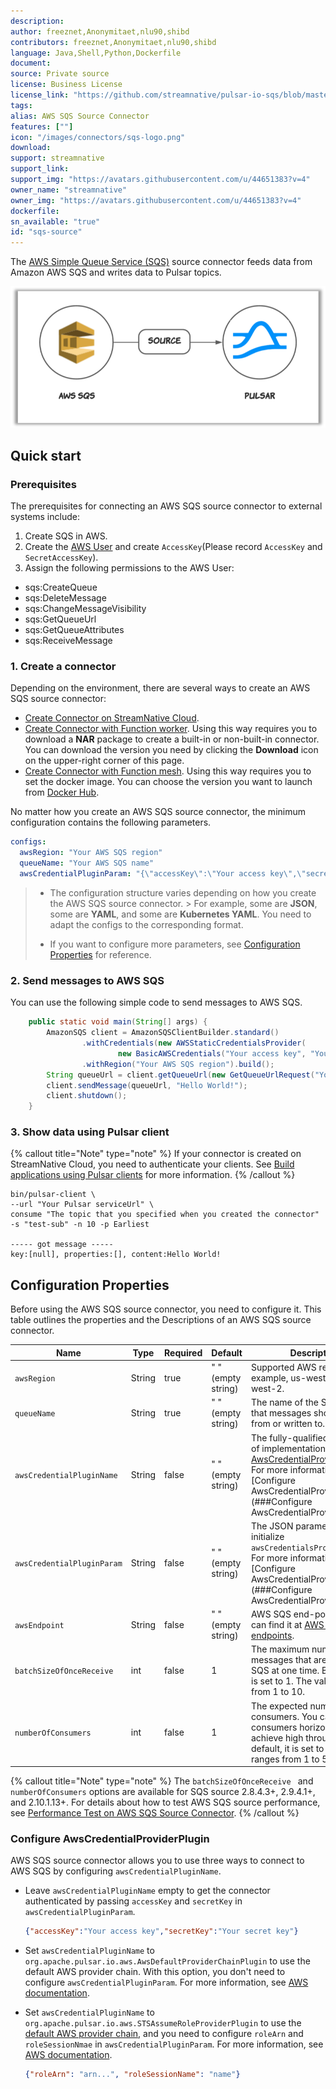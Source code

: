 ```yaml
---
description: 
author: freeznet,Anonymitaet,nlu90,shibd
contributors: freeznet,Anonymitaet,nlu90,shibd
language: Java,Shell,Python,Dockerfile
document:
source: Private source
license: Business License
license_link: "https://github.com/streamnative/pulsar-io-sqs/blob/master/LICENSE"
tags: 
alias: AWS SQS Source Connector
features: [""]
icon: "/images/connectors/sqs-logo.png"
download:
support: streamnative
support_link:
support_img: "https://avatars.githubusercontent.com/u/44651383?v=4"
owner_name: "streamnative"
owner_img: "https://avatars.githubusercontent.com/u/44651383?v=4"
dockerfile:
sn_available: "true"
id: "sqs-source"
---
```



The [AWS Simple Queue Service (SQS)](https://aws.amazon.com/sqs/?nc1=h_ls) source connector feeds data from Amazon AWS SQS and writes data to Pulsar topics.

![](https://raw.githubusercontent.com/streamnative/pulsar-io-sqs/v2.11.2.7/docs/sqs-source.png)

## Quick start

### Prerequisites

The prerequisites for connecting an AWS SQS source connector to external systems include:

1. Create SQS in AWS.
2. Create the [AWS User](https://docs.aws.amazon.com/IAM/latest/UserGuide/id_users_create.html) and create `AccessKey`(Please record `AccessKey` and `SecretAccessKey`).
3. Assign the following permissions to the AWS User:
- sqs:CreateQueue
- sqs:DeleteMessage
- sqs:ChangeMessageVisibility
- sqs:GetQueueUrl
- sqs:GetQueueAttributes
- sqs:ReceiveMessage


### 1. Create a connector

Depending on the environment, there are several ways to create an AWS SQS source connector:

- [Create Connector on StreamNative Cloud](https://docs.streamnative.io/docs/connector-create).
- [Create Connector with Function worker](https://pulsar.apache.org/docs/3.0.x/io-quickstart/).
  Using this way requires you to download a **NAR** package to create a built-in or non-built-in connector. You can download the version you need by clicking the **Download** icon on the upper-right corner of this page.
- [Create Connector with Function mesh](https://functionmesh.io/docs/connectors/run-connector).
  Using this way requires you to set the docker image. You can choose the version you want to launch from [Docker Hub](https://hub.docker.com/r/streamnative/pulsar-io-sqs/tags).

No matter how you create an AWS SQS source connector, the minimum configuration contains the following parameters.

```yaml
configs:
  awsRegion: "Your AWS SQS region"
  queueName: "Your AWS SQS name"
  awsCredentialPluginParam: "{\"accessKey\":\"Your access key\",\"secretKey\":\"Your secret key\"}"
```
> * The configuration structure varies depending on how you create the AWS SQS source connector.
    >  For example, some are **JSON**, some are **YAML**, and some are **Kubernetes YAML**. You need to adapt the configs to the corresponding format.
>
> * If you want to configure more parameters, see [Configuration Properties](#configuration-properties) for reference.

### 2. Send messages to AWS SQS
You can use the following simple code to send messages to AWS SQS.
``` java
    public static void main(String[] args) {
        AmazonSQS client = AmazonSQSClientBuilder.standard()
                .withCredentials(new AWSStaticCredentialsProvider(
                        new BasicAWSCredentials("Your access key", "Your secret key")))
                .withRegion("Your AWS SQS region").build();
        String queueUrl = client.getQueueUrl(new GetQueueUrlRequest("Your SQS name")).getQueueUrl();
        client.sendMessage(queueUrl, "Hello World!");
        client.shutdown();
    }
```

### 3. Show data using Pulsar client

{% callout title="Note" type="note" %}
If your connector is created on StreamNative Cloud, you need to authenticate your clients. See [Build applications using Pulsar clients](https://docs.streamnative.io/docs/qs-connect#jumpstart-for-beginners) for more information.
{% /callout %}

``` shell
bin/pulsar-client \
--url "Your Pulsar serviceUrl" \
consume "The topic that you specified when you created the connector" -s "test-sub" -n 10 -p Earliest

----- got message -----
key:[null], properties:[], content:Hello World!
```

## Configuration Properties

Before using the AWS SQS source connector, you need to configure it. This table outlines the properties and the
Descriptions of an AWS SQS source connector.

| Name                       | Type   | Required | Default            | Description                                                                                                                                                                                                                                                                                                                                                  |
|----------------------------|--------|----------|--------------------|--------------------------------------------------------------------------------------------------------------------------------------------------------------------------------------------------------------------------------------------------------------------------------------------------------------------------------------------------------------|
| `awsRegion`                | String | true     | " " (empty string) | Supported AWS region. For example, us-west-1, us-west-2.                                                                                                                                                                                                                                                                                                     |
| `queueName`                | String | true     | " " (empty string) | The name of the SQS queue that messages should be read from or written to.                                                                                                                                                                                                                                                                                       |
| `awsCredentialPluginName`  | String | false    | " " (empty string) | The fully-qualified class name of implementation of [AwsCredentialProviderPlugin](https://github.com/apache/pulsar/blob/master/pulsar-io/aws/src/main/java/org/apache/pulsar/io/aws/AwsCredentialProviderPlugin.java). For more information, see [Configure AwsCredentialProviderPlugin](###Configure AwsCredentialProviderPlugin). |
| `awsCredentialPluginParam` | String | false    | " " (empty string) | The JSON parameter to initialize `awsCredentialsProviderPlugin`. For more information, see [Configure AwsCredentialProviderPlugin](###Configure AwsCredentialProviderPlugin). |
| `awsEndpoint`              | String | false    | " " (empty string) | AWS SQS end-point URL. You can find it at [AWS SQS Service endpoints](https://docs.aws.amazon.com/general/latest/gr/sqs-service.html#sqs_region).                                                                                                                                                                                                                                 |
| `batchSizeOfOnceReceive`   | int    | false    | 1                  | The maximum number of messages that are pulled from SQS at one time. By default, it is set to 1. The value ranges from 1 to 10.                                                                                                                                                                                                                                                         |
| `numberOfConsumers`        | int    | false    | 1                  | The expected numbers of consumers. You can scale consumers horizontally to achieve high throughput. By default, it is set to 1. The value ranges from 1 to 50.                                                                                                                                                                                                       |

{% callout title="Note" type="note" %}
The `batchSizeOfOnceReceive ` and `numberOfConsumers` options are available for SQS source 2.8.4.3+, 2.9.4.1+, and 2.10.1.13+. For details about how to test AWS SQS source performance, see [Performance Test on AWS SQS Source Connector](https://github.com/streamnative/pulsar-io-sqs/blob/master/docs/source_performance_test.md).
{% /callout %}

### Configure AwsCredentialProviderPlugin

AWS SQS source connector allows you to use three ways to connect to AWS SQS by configuring `awsCredentialPluginName`.

- Leave `awsCredentialPluginName` empty to get the connector authenticated by passing `accessKey` and `secretKey` in `awsCredentialPluginParam`.

  ```json
  {"accessKey":"Your access key","secretKey":"Your secret key"}
  ```

- Set `awsCredentialPluginName` to `org.apache.pulsar.io.aws.AwsDefaultProviderChainPlugin` to use the default AWS provider chain. With this option, you don't need to configure `awsCredentialPluginParam`. For more information, see [AWS documentation](https://docs.aws.amazon.com/sdk-for-java/v1/developer-guide/credentials.html#credentials-default).

- Set `awsCredentialPluginName` to `org.apache.pulsar.io.aws.STSAssumeRoleProviderPlugin` to use the [default AWS provider chain](https://docs.aws.amazon.com/sdk-for-java/v1/developer-guide/credentials.html#credentials-default), and you need to configure `roleArn` and `roleSessionNmae` in `awsCredentialPluginParam`. For more information, see [AWS documentation](https://docs.aws.amazon.com/STS/latest/APIReference/API_AssumeRole.html).

  ```json
  {"roleArn": "arn...", "roleSessionName": "name"}
  ```

